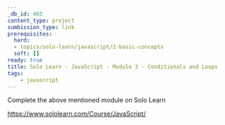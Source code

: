 ```yaml
---
_db_id: 465
content_type: project
sumbission_type: link
prerequisites:
  hard:
  - topics/solo-learn/javascript/2-basic-concepts
  soft: []
ready: true
title: Solo Learn - JavaScript - Module 3 - Conditionals and Loops
tags:
    - javascript
---
```


Complete the above mentioned module on Solo Learn

https://www.sololearn.com/Course/JavaScript/